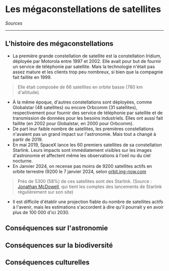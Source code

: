 # Les mégaconstellations de satellites

*Sources*

---

## L'histoire des mégaconstellations

- La première grande constellation de satellite est la constellation Iridium, déployée par Motorola entre 1997 et 2002. Elle avait pour but de fournir un service de téléphonie par satellite. Mais la technologie n'était pas assez mature et les clients trop peu nombreux, si bien que la compagnie fait faillite en 1999. 
> Elle était composée de 66 satellites en orbite basse (780 km d'altitude).
- À la même époque, d'autres constellations sont déployées, comme Globalstar (48 satellites) ou encore Orbcomm (31 satellites), respectivement pour fournir des service de téléphonie par satellite et de transmission de données pour les besoins industriels. Elles ont aussi fait faillite (en 2002 pour Globalstar, en 2000 pour Orbcomm).
- De part leur faible nombre de satellites, les premières constellations n'avaient pas un grand impact sur l'astronomie. Mais tout a changé à partir de 2019.
- En mai 2019, SpaceX lance les 60 premiers satellites de sa constellation Starlink. Leurs impacts sont immédiatement visibles sur les images d'astronomie et affectent même les observations à l'oeil nu du ciel nocturne.
- En Janvier 2024, on recense pas moins de 9200 satellites actifs en orbite terrestre (9200 le 7 janvier 2024, selon [orbit.ing-now.com](https://orbit.ing-now.com/) 
> Près de 5300 (58%) de ces satellites sont des Starlink. (Source : [Jonathan McDowell](https://planet4589.org/space/con/star/stats.html), qui tient les comptes des lancements de Starlink régulièrement sur son site)
- Il est difficile d'établir une projection fiable du nombre de satellites actifs à l'avenir, mais les estimations s'accordent à dire qu'il pourrait y en avoir plus de 100 000 d'ici 2030.

## Conséquences sur l'astronomie

## Conséquences sur la biodiversité

## Conséquences culturelles
